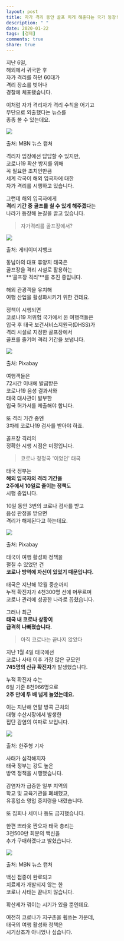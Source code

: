 ```yaml
---
layout: post
title: 자가 격리 동안 골프 치게 해준다는 국가 등장!
description: " "
date: 2020-01-22
tags: [경제]
comments: true
share: true
---
```



지난 6일,  
해외에서 귀국한 후  
자가 격리를 하던 60대가  
격리 장소를 벗어나  
경찰에 체포됐습니다.  
  
이처럼 자가 격리자가 격리 수칙을 어기고  
무단으로 외출했다는 뉴스를  
종종 볼 수 있는데요.

![](https://post-phinf.pstatic.net/MjAyMTAxMDhfMTUw/MDAxNjEwMDY0MjM3NzM4.Aok2rlp0hCgxkgZ-gtJ71yrLPQAuaolu1GUKLPB0qPEg.cDuQVEHztH_h7l0KXkTtPxC9ciGruvIZWyv1NQbFJvcg.PNG/1._%EC%B5%9C%EC%A2%85.png?type=w1200)

출처: MBN 뉴스 캡처

격리자 입장에선 답답할 수 있지만,  
코로나19 확산 방지를 위해  
꼭 필요한 조치인만큼  
세계 각국이 해외 입국자에 대한  
자가 격리를 시행하고 있습니다.  
  
그런데 해외 입국자에게  
**격리 기간 중** **골프를 칠 수 있게 해주겠다**는  
나라가 등장해 눈길을 끌고 있습니다.

> 자가격리를 골프장에서?

![](https://post-phinf.pstatic.net/MjAyMTAxMDhfMTUz/MDAxNjEwMDY0MjYwMTY4.XzzPM6alecKBJFY6v6waR9-XovmK7E7fQW51RkPNN_4g.D5Iv7F1q-tN6LYfF-8PgKB3bXkhFGxLQdFoqCiUP3bkg.PNG/3._%EC%B5%9C%EC%A2%85.png?type=w1200)

출처: 게티이미지뱅크

동남아의 대표 휴양지 태국은  
골프장을 격리 시설로 활용하는  
**‘골프장 격리’**를 추진 중입니다.  
  
해외 관광객을 유치해  
여행 산업을 활성화시키기 위한 건데요.  
  
정책이 시행되면  
코로나19 저위험 국가에서 온 여행객들은  
입국 후 태국 보건서비스지원국(DHSS)가  
격리 시설로 지정한 골프장에서  
골프를 즐기며 격리 기간을 보냅니다.

![](https://post-phinf.pstatic.net/MjAyMTAxMDhfMTQw/MDAxNjEwMDY0MjgwMTE4.7k2TlIMv9z5zpPmDsgfmWw2ZoR00exoskkN72sQLfaIg.1uYodnIJ0sQad4G56jdFB3Awk0i5jd1hsL9_B6YJNI8g.PNG/2._%EC%B5%9C%EC%A2%85.png?type=w1200)

출처: Pixabay

여행객들은  
72시간 이내에 발급받은  
코로나19 음성 결과서와  
태국 대사관이 발부한  
입국 허가서를 제출해야 합니다.  
  
또 격리 기간 중엔  
3차례 코로나19 검사를 받아야 하죠.  
  
골프장 격리의  
정확한 시행 시점은 미정입니다.

> 코로나 청정국 '이었던' 태국

태국 정부는  
**해외 입국자의 격리 기간을**  
**2주에서 10일로 줄이는 정책**도  
시행 중입니다.  
  
10일 동안 3번의 코로나 검사를 받고  
음성 판정을 받으면  
격리가 해제된다고 하는데요.

![](https://post-phinf.pstatic.net/MjAyMTAxMDhfMjc5/MDAxNjEwMDY0MzEwNjQ2.2zHr3EmnGRQT8k2xC4m8fyGoekeNAxixgPH5dCvPxEcg.cXyNHdCGzHEvupvO-zFSnKdPQuXeFwN7EVK8hMQvdHUg.PNG/4._%EC%B5%9C%EC%A2%85.png?type=w1200)

출처: Pixabay

태국이 여행 활성화 정책을  
펼칠 수 있었던 건  
**코로나 방역에 자신이 있었기 때문입니다.**  
  
태국은 지난해 12월 중순까지  
누적 확진자가 4천300명 선에 머무르며  
코로나 관리에 성공한 나라로 꼽혔습니다.  
  
그러나 최근  
**태국 내 코로나 상황이**  
**급격히 나빠졌습니다.**

> 아직 코로나는 끝나지 않았다

지난 1월 4일 태국에선  
코로나 사태 이후 가장 많은 규모인  
**745명의 신규 확진자**가 발생했습니다.  
  
누적 확진자 수는  
6일 기준 8천966명으로  
**2주 만에 두 배 넘게 늘었는데요.**  
  
이는 지난해 연말 방콕 근처의  
대형 수산시장에서 발생한  
집단 감염의 여파로 보입니다.

![](https://post-phinf.pstatic.net/MjAyMTAxMDhfMjE2/MDAxNjEwMDY0MzQ3MjAw.HQ9uz_dgJEyljVz7cmtWY4df9wXJfIlIzLLljZTIvdkg.I-fTX3KSi64TmcROs__NvyAMFEuIFsFYu6P4szanTBcg.PNG/5._%ED%95%9C%EC%A3%BC%ED%98%95_%EA%B8%B0%EC%9E%90.png?type=w1200)

출처: 한주형 기자

사태가 심각해지자  
태국 정부는 강도 높은  
방역 정책을 시행했습니다.  
  
감염자가 급증한 일부 지역의  
학교 및 교육기관을 폐쇄했고,  
유흥업소 영업 중지령을 내렸습니다.  
  
또 집회나 세미나 등도 금지했습니다.  
  
한편 쁘라윳 짠오차 태국 총리는  
3천500만 회분의 백신을  
추가 구매하겠다고 밝혔습니다.

![](https://post-phinf.pstatic.net/MjAyMTAxMDhfMjc3/MDAxNjEwMDY0MzY3ODA4.LPgSoTjibioE09pneoZ5xhhisWc-pkozRdfHA684zIEg.soCJMmkH_HdfvfvE6CMBKL615GxVSbJZabAYaTvRjS8g.PNG/6._%EC%B5%9C%EC%A2%85.png?type=w1200)

출처: MBN 뉴스 캡처

백신 접종이 완료되고  
치료제가 개발되지 않는 한  
코로나 사태는 끝나지 않습니다.  
  
확산세가 꺾이는 시기가 있을 뿐인데요.  
  
여전히 코로나가 지구촌을 휩쓰는 가운데,  
태국의 여행 활성화 정책은  
시기상조가 아니었나 싶습니다.